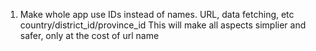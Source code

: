 1. Make whole app use IDs instead of names. URL, data fetching, etc
   country/district_id/province_id
   This will make all aspects simplier and safer, only at the cost of url name
